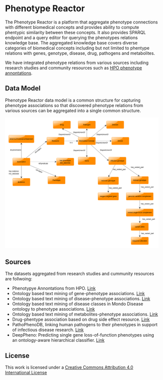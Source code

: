 # Phenotype Reactor

The Phenotype Reactor is a platform that aggregate phenotype connections with different biomedical concepts and provides ability to compute phentypic similarity between these concepts. It also provides SPARQL endpoint and a query editor for querying the phenotypes relations knowledge base. The aggregated knowledge base covers diverse categories of biomedical concepts including but not limited to phentype relations with genes, genotype, disease, drug, pathogens and metabolites.

We have integrated phenotype relations from various sources including research studies and community resources such as [HPO phenotype annontations](https://hpo.jax.org/app/download/annotation).

## Data Model

Phenotype Reactor data model is a common structure for capturing phenotype associations so that discovered phenotype relations from various sources can be aggregated into a single common structure.

![Data Model](doc/data-model.png)

## Sources
The datasets aggregated from research studies and cummunity resources are follwoing:

- Phenotypye Annontations from HPO. [Link](https://hpo.jax.org/app/download/annotation)
- Ontology based text mining of gene-phenotype associations. [Link](https://www.ncbi.nlm.nih.gov/pubmed/30809638)
- Ontology based text mining of disease-phenotype associations. [Link](https://www.ncbi.nlm.nih.gov/pubmed/30809638)
- Ontology based text mining of disease classes in Mondo Disease ontology to phenotype associations. [Link](https://www.ncbi.nlm.nih.gov/pubmed/30809638)
- Ontology based text mining of metabolites-phenotype associations. [Link](https://www.ncbi.nlm.nih.gov/pubmed/30809638)
- Drug-phentype association based on drug side effect resource. [Link](https://www.ncbi.nlm.nih.gov/pubmed/20087340)
- PathoPhenoDB, linking human pathogens to their phenotypes in support of infectious disease research. [Link](https://www.nature.com/articles/s41597-019-0090-x)
- DeepPheno: Predicting single gene loss-of-function phenotypes using an ontology-aware hierarchical classifier. [Link](https://www.biorxiv.org/content/10.1101/839332v2)

## License 
This work is licensed under a [Creative Commons Attribution 4.0 International License](http://creativecommons.org/licenses/by/4.0/)
